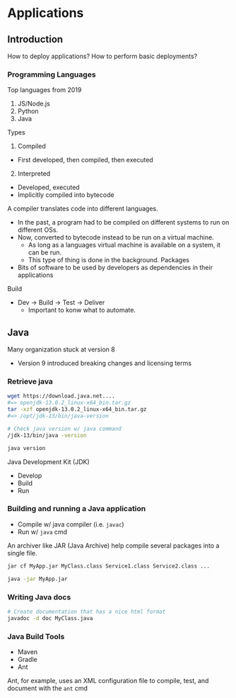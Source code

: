 # Applications

## Introduction

How to deploy applications?
How to perform basic deployments?

### Programming Languages

Top languages from 2019
1. JS/Node.js
2. Python
3. Java

Types
1. Compiled
  - First developed, then compiled, then executed
2. Interpreted
  - Developed, executed
  - Implicitly compiled into bytecode

A compiler translates code into different languages.
- In the past, a program had to be compiled on different systems to run on different OSs.
- Now, converted to bytecode instead to be run on a virtual machine.
  - As long as a languages virtual machine is available on a system, it can be run.
  - This type of thing is done in the background.
Packages
- Bits of software to be used by developers as dependencies in their applications

Build
- Dev -> Build -> Test -> Deliver
  - Important to konw what to automate.

## Java

Many organization stuck at version 8
- Version 9 introduced breaking changes and licensing terms

### Retrieve java
```sh
wget https://download.java.net....
#=> openjdk-13.0.2_linux-x64_bin.tar.gz
tar -xzf openjdk-13.0.2_linux-x64_bin.tar.gz
#=> /opt/jdk-13/bin/java-version

# Check java version w/ java command
/jdk-13/bin/java -version

java version
```


Java Development Kit (JDK)
- Develop
- Build
- Run

### Building and running a Java application
- Compile w/ java compiler (i.e. `javac`)
- Run w/ `java` cmd

An archiver like JAR (Java Archive) help compile several packages into a single file.

```sh
jar cf MyApp.jar MyClass.class Service1.class Service2.class ...

java -jar MyApp.jar
```

### Writing Java docs

```sh
# Create documentation that has a nice html format
javadoc -d doc MyClass.java
```

### Java Build Tools

- Maven
- Gradle
- Ant

Ant, for example, uses an XML configuration file to compile, test, and document with the `ant` cmd


